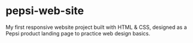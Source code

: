 # pepsi-web-site
My first responsive website project built with HTML &amp; CSS, designed as a Pepsi product landing page to practice web design basics.
